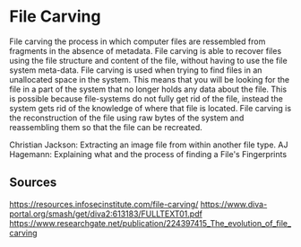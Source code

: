 # File Carving

File carving the process in which computer files are ressembled from fragments in the absence of metadata. File carving is able to recover files using the file structure and content of the file, without having to use the file system meta-data. File carving is used when trying to find files in an unallocated space in the system. This means that you will be looking for the file in a part of the system that no longer holds any data about the file. This is possible because file-systems do not fully get rid of the file, instead the system gets rid of the knowledge of where that file is located. File carving is the reconstruction of the file using raw bytes of the system and reassembling them so that the file can be recreated. 

Christian Jackson: Extracting an image file from within another file type.
AJ Hagemann: Explaining what and the process of finding a File's Fingerprints




## Sources
https://resources.infosecinstitute.com/file-carving/
https://www.diva-portal.org/smash/get/diva2:613183/FULLTEXT01.pdf
https://www.researchgate.net/publication/224397415_The_evolution_of_file_carving
